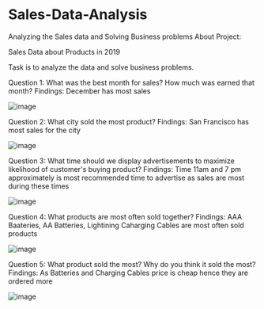 # Sales-Data-Analysis
Analyzing the Sales data and Solving Business problems
About Project:


Sales Data about Products in 2019


Task is to analyze the data and solve business problems.


Question 1: What was the best month for sales? How much was earned that month?
Findings: December has most sales

![image](https://user-images.githubusercontent.com/61126881/119439360-d3b12000-bce7-11eb-817b-905714abcffe.png)


Question 2: What city sold the most product?
Findings: San Francisco has most sales for the city

![image](https://user-images.githubusercontent.com/61126881/119439378-e0357880-bce7-11eb-9220-f93691ecc463.png)


Question 3: What time should we display advertisements to maximize likelihood of customer's buying product?
Findings: Time 11am and 7 pm approximately is most recommended time to advertise as sales are most during these times

![image](https://user-images.githubusercontent.com/61126881/119439397-ecb9d100-bce7-11eb-95f1-80109f095546.png)


Question 4: What products are most often sold together?
Findings: AAA Baateries, AA Batteries, Lightining Caharging Cables are most often sold products

![image](https://user-images.githubusercontent.com/61126881/119439423-fc391a00-bce7-11eb-9300-cd17a5ae1c18.png)


Question 5: What product sold the most? Why do you think it sold the most?
Findings: As Batteries and Charging Cables price is cheap hence they are ordered more

![image](https://user-images.githubusercontent.com/61126881/119439478-0c50f980-bce8-11eb-9624-386eb804ca4e.png)


